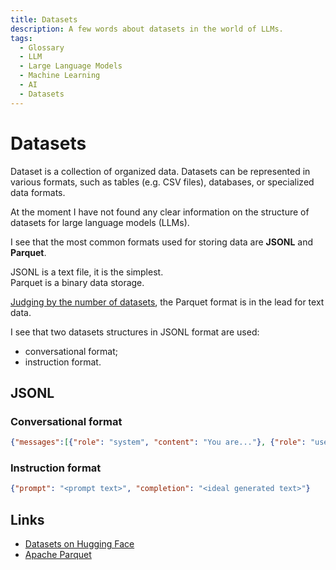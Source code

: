 ```yaml
---
title: Datasets
description: A few words about datasets in the world of LLMs.
tags:
  - Glossary
  - LLM
  - Large Language Models
  - Machine Learning
  - AI
  - Datasets
---
```


# Datasets

Dataset is a collection of organized data. Datasets can be represented in various formats, such as tables (e.g. CSV files), databases, or specialized data formats.

At the moment I have not found any clear information on the structure of datasets for large language models (LLMs).

I see that the most common formats used for storing data are **JSONL** and **Parquet**.

JSONL is a text file, it is the simplest.  
Parquet is a binary data storage.

[Judging by the number of datasets](https://huggingface.co/datasets?modality=modality:text&sort=trending), the Parquet format is in the lead for text data.

I see that two datasets structures in JSONL format are used:

* conversational format;
* instruction format.

## JSONL

### Conversational format

```json
{"messages":[{"role": "system", "content": "You are..."}, {"role": "user", "content": "..."}, {"role": "assistant", "content": "..."}]}
```

### Instruction format

```json
{"prompt": "<prompt text>", "completion": "<ideal generated text>"}
```

## Links

* [Datasets on Hugging Face](https://huggingface.co/datasets)
* [Apache Parquet](https://parquet.apache.org/)
